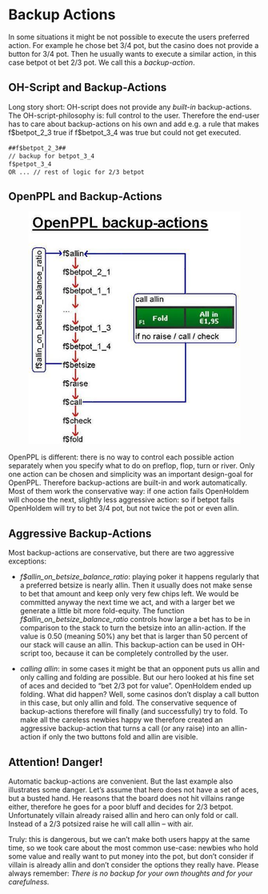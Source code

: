 # Backup Actions

In some situations it might be not possible to execute the users
preferred action. For example he chose bet 3/4 pot, but the casino does
not provide a button for 3/4 pot. Then he usually wants to execute a
similar action, in this case betpot ot bet 2/3 pot. We call this a
*backup-action*.

## OH-Script and Backup-Actions

Long story short: OH-script does not provide any *built-in*
backup-actions. The OH-script-philosophy is: full control to the user.
Therefore the end-user has to care about backup-actions on his own and
add e.g. a rule that makes f\$betpot_2_3 true if f\$betpot_3_4 was true
but could not get executed.

    ##f$betpot_2_3##
    // backup for betpot_3_4
    f$petpot_3_4
    OR ... // rest of logic for 2/3 betpot

## OpenPPL and Backup-Actions

<figure>
<img src="images/OpenPPL_backup_actions.JPG" />
</figure>

OpenPPL is different: there is no way to control each possible action
separately when you specify what to do on preflop, flop, turn or river.
Only one action can be chosen and simplicity was an important
design-goal for OpenPPL. Therefore backup-actions are built-in and work
automatically. Most of them work the conservative way: if one action
fails OpenHoldem will choose the next, slightly less aggressive action:
so if betpot fails OpenHoldem will try to bet 3/4 pot, but not twice the
pot or even allin.

## Aggressive Backup-Actions

Most backup-actions are conservative, but there are two aggressive
exceptions:

- *f\$allin_on_betsize_balance_ratio*: playing poker it happens
  regularly that a preferred betsize is nearly allin. Then it usually
  does not make sense to bet that amount and keep only very few chips
  left. We would be committed anyway the next time we act, and with a
  larger bet we generate a little bit more fold-equity. The function
  *f\$allin_on_betsize_balance_ratio* controls how large a bet has to be
  in comparison to the stack to turn the betsize into an allin-action.
  If the value is 0.50 (meaning 50%) any bet that is larger than 50
  percent of our stack will cause an allin. This backup-action can be
  used in OH-script too, because it can be completely controlled by the
  user.

- *calling allin*: in some cases it might be that an opponent puts us
  allin and only calling and folding are possible. But our hero looked
  at his fine set of aces and decided to “bet 2/3 pot for value”.
  OpenHoldem ended up folding. What did happen? Well, some casinos don’t
  display a call button in this case, but only allin and fold. The
  conservative sequence of backup-actions therefore will finally (and
  successfully) try to fold. To make all the careless newbies happy we
  therefore created an aggressive backup-action that turns a call (or
  any raise) into an allin-action if only the two buttons fold and allin
  are visible.

## Attention! Danger!

Automatic backup-actions are convenient. But the last example also
illustrates some danger. Let’s assume that hero does not have a set of
aces, but a busted hand. He reasons that the board does not hit villains
range either, therefore he goes for a poor bluff and decides for
2/3 betpot. Unfortunately villain already raised allin and hero can only
fold or call. Instead of a 2/3 potsized raise he will call allin – with
air.

Truly: this is dangerous, but we can’t make both users happy at the same
time, so we took care about the most common use-case: newbies who hold
some value and really want to put money into the pot, but don’t consider
if villain is already allin and don’t consider the options they really
have. Please always remember: *There is no backup for your own thoughts
and for your carefulness.*
